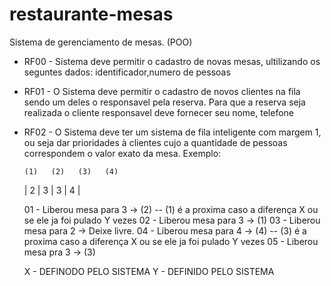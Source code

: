 # restaurante-mesas
Sistema de gerenciamento de mesas. (POO)
* RF00 - Sistema deve permitir o cadastro de novas mesas, ultilizando os seguntes dados: identificador,numero de pessoas
* RF01 - O Sistema deve permitir o cadastro de novos clientes na fila sendo um deles o responsavel pela reserva. Para que a reserva seja realizada o cliente responsavel deve fornecer seu nome, telefone
* RF02 - O Sistema deve ter um sistema de fila inteligente com margem 1, ou seja dar prioridades à clientes cujo a quantidade de pessoas correspondem o valor exato da mesa. Exemplo:
    
      (1)   (2)   (3)   (4)
    |  2  |  3  |  3  |  4  | 
     
    01 - Liberou mesa para 3 -> (2)
    -- (1) é a proxima caso a diferença X ou se ele ja foi pulado Y vezes
    02 - Liberou mesa para 3 -> (1)
    03 - Liberou mesa para 2 -> Deixe livre.
    04 - Liberou mesa para 4 -> (4)
    -- (3) é a proxima caso a diferença X ou se ele ja foi pulado Y vezes
    05 - Liberou mesa pra 3 -> (3)

    X - DEFINODO PELO SISTEMA
    Y - DEFINIDO PELO SISTEMA

    




